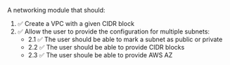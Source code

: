 A networking module that should:

1. ✅ Create a VPC with a given CIDR block
2. ✅ Allow the user to provide the configuration for multiple subnets:
   - 2.1 ✅ The user should be able to mark a subnet as public or private
   - 2.2 ✅ The user should be able to provide CIDR blocks
   - 2.3 ✅ The user shoule be able to provide AWS AZ
